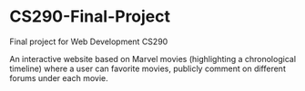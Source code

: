 # CS290-Final-Project
 Final project for Web Development CS290
 
An interactive website based on Marvel movies (highlighting a chronological timeline) where a user can favorite movies, publicly comment on different forums under each movie.
